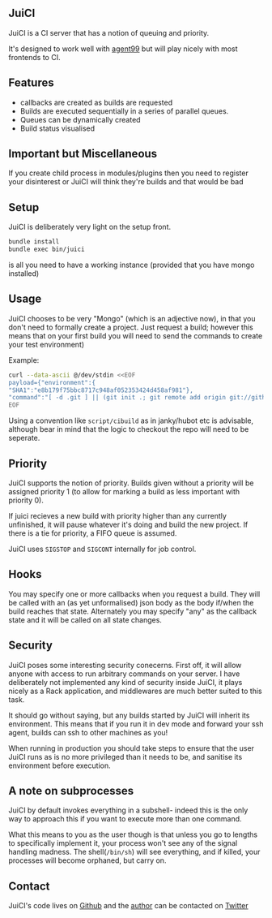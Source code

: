 ## JuiCI

JuiCI is a CI server that has a notion of queuing and priority.

It's designed to work well with [agent99](https://github.com/99designs/agent99) but will play nicely with most frontends to CI.

## Features

* callbacks are created as builds are requested
* Builds are executed sequentially in a series of parallel queues.
* Queues can be dynamically created
* Build status visualised

## Important but Miscellaneous

If you create child process in modules/plugins then you need to register your
disinterest or JuiCI will think they're builds and that would be bad

## Setup

JuiCI is deliberately very light on the setup front.

```bash
bundle install
bundle exec bin/juici
```

is all you need to have a working instance (provided that you have mongo installed)

## Usage

JuiCI chooses to be very "Mongo" (which is an adjective now), in that you don't
need to formally create a project. Just request a build; however this means
that on your first build you will need to send the commands to create your test
environment)

Example:

```bash
curl --data-ascii @/dev/stdin <<EOF
payload={"environment":{
"SHA1":"e8b179f75bbc8717c948af052353424d458af981"},
"command":"[ -d .git ] || (git init .; git remote add origin git://github.com/richo/twat.git); git fetch; git checkout $SHA1; bundle install; bundle exec rake spec"
EOF
```

Using a convention like `script/cibuild` as in janky/hubot etc is advisable,
although bear in mind that the logic to checkout the repo will need to be
seperate.

## Priority

JuiCI supports the notion of priority. Builds given without a priority will be
assigned priority 1 (to allow for marking a build as less important with
priority 0).

If juici recieves a new build with priority higher than any currently
unfinished, it will pause whatever it's doing and build the new project. If
there is a tie for priority, a FIFO queue is assumed.

JuiCI uses `SIGSTOP` and `SIGCONT` internally for job control.

## Hooks

You may specify one or more callbacks when you request a build. They will be
called with an (as yet unformalised) json body as the body if/when the build
reaches that state. Alternately you may specify "any" as the callback state and
it will be called on all state changes.

## Security

JuiCI poses some interesting security conecerns. First off, it will allow
anyone with access to run arbitrary commands on your server. I have
deliberately not implemented any kind of security inside JuiCI, it plays nicely
as a Rack application, and middlewares are much better suited to this task.

It should go without saying, but any builds started by JuiCI will inherit its
environment. This means that if you run it in dev mode and forward your ssh
agent, builds can ssh to other machines as you!

When running in production you should take steps to ensure that the user JuiCI
runs as is no more privileged than it needs to be, and sanitise its
environment before execution.

## A note on subprocesses

JuiCI by default invokes everything in a subshell- indeed this is the only way
to approach this if you want to execute more than one command.

What this means to you as the user though is that unless you go to lengths to
specifically implement it, your process won't see any of the signal handling
madness. The shell(`/bin/sh`) will see everything, and if killed, your
processes will become orphaned, but carry on.

## Contact

JuiCI's code lives on [Github](https://github.com/richo/juici)
and the [author](mailto:richo@psych0tik.net) can be contacted on
 [Twitter](https://twitter.com/rich0H)

